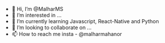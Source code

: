 - 👋 Hi, I’m @MalharMS
- 👀 I’m interested in ...
- 🌱 I’m currently learning Javascript, React-Native and Python
- 💞️ I’m looking to collaborate on ...
- 📫 How to reach me insta - @malharmahanor

<!---
MalharMS/MalharMS is a ✨ special ✨ repository because its `README.md` (this file) appears on your GitHub profile.
You can click the Preview link to take a look at your changes.
--->
